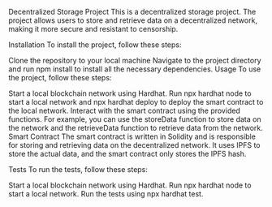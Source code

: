Decentralized Storage Project
This is a decentralized storage project. The project allows users to store and retrieve data on a decentralized network, making it more secure and resistant to censorship.

Installation
To install the project, follow these steps:

Clone the repository to your local machine
Navigate to the project directory and run npm install to install all the necessary dependencies.
Usage
To use the project, follow these steps:

Start a local blockchain network using Hardhat. Run npx hardhat node to start a local network and npx hardhat deploy to deploy the smart contract to the local network.
Interact with the smart contract using the provided functions. For example, you can use the storeData function to store data on the network and the retrieveData function to retrieve data from the network.
Smart Contract
The smart contract is written in Solidity and is responsible for storing and retrieving data on the decentralized network. It uses IPFS to store the actual data, and the smart contract only stores the IPFS hash.

Tests
To run the tests, follow these steps:

Start a local blockchain network using Hardhat. Run npx hardhat node to start a local network.
Run the tests using npx hardhat test.﻿